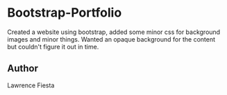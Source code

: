 # Bootstrap-Portfolio

Created a website using bootstrap, added some minor css for background images and minor things. Wanted an opaque background for the content but couldn't figure it out in time.

## Author
Lawrence Fiesta